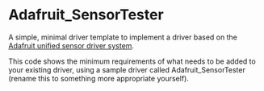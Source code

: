 Adafruit_SensorTester
=====================

A simple, minimal driver template to implement a driver based on the [Adafruit unified sensor driver system](https://github.com/adafruit/Adafruit_Sensor).

This code shows the minimum requirements of what needs to be added to your existing driver, using a sample driver called Adafruit_SensorTester (rename this to something more appropriate yourself).
